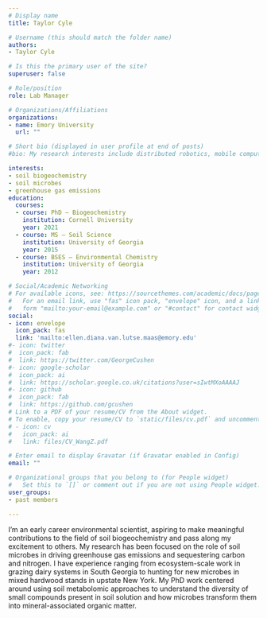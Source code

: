 ```yaml
---
# Display name
title: Taylor Cyle

# Username (this should match the folder name)
authors:
- Taylor Cyle

# Is this the primary user of the site?
superuser: false

# Role/position
role: Lab Manager

# Organizations/Affiliations
organizations:
- name: Emory University
  url: ""

# Short bio (displayed in user profile at end of posts)
#bio: My research interests include distributed robotics, mobile computing and programmable matter.

interests:
- soil biogeochemistry 
- soil microbes
- greenhouse gas emissions 
education:
  courses:
  - course: PhD – Biogeochemistry 
    institution: Cornell University
    year: 2021
  - course: MS – Soil Science 
    institution: University of Georgia
    year: 2015
  - course: BSES – Environmental Chemistry
    institution: University of Georgia
    year: 2012

# Social/Academic Networking
# For available icons, see: https://sourcethemes.com/academic/docs/page-builder/#icons
#   For an email link, use "fas" icon pack, "envelope" icon, and a link in the
#   form "mailto:your-email@example.com" or "#contact" for contact widget.
social:
- icon: envelope
  icon_pack: fas
  link: 'mailto:ellen.diana.van.lutse.maas@emory.edu'
#- icon: twitter
#  icon_pack: fab
#  link: https://twitter.com/GeorgeCushen
#- icon: google-scholar
#  icon_pack: ai
#  link: https://scholar.google.co.uk/citations?user=sIwtMXoAAAAJ
#- icon: github
#  icon_pack: fab
#  link: https://github.com/gcushen
# Link to a PDF of your resume/CV from the About widget.
# To enable, copy your resume/CV to `static/files/cv.pdf` and uncomment the lines below.
# - icon: cv
#   icon_pack: ai
#   link: files/CV_WangZ.pdf

# Enter email to display Gravatar (if Gravatar enabled in Config)
email: ""

# Organizational groups that you belong to (for People widget)
#   Set this to `[]` or comment out if you are not using People widget.
user_groups:
- past members

---
```


I’m an early career environmental scientist, aspiring to make meaningful contributions to the field of soil biogeochemistry and pass along my excitement to others. My research has been focused on the role of soil microbes in driving greenhouse gas emissions and sequestering carbon and nitrogen. I have experience ranging from ecosystem-scale work in grazing dairy systems in South Georgia to hunting for new microbes in mixed hardwood stands in upstate New York. My PhD work centered around using soil metabolomic approaches to understand the diversity of small compounds present in soil solution and how microbes transform them into mineral-associated organic matter.   
